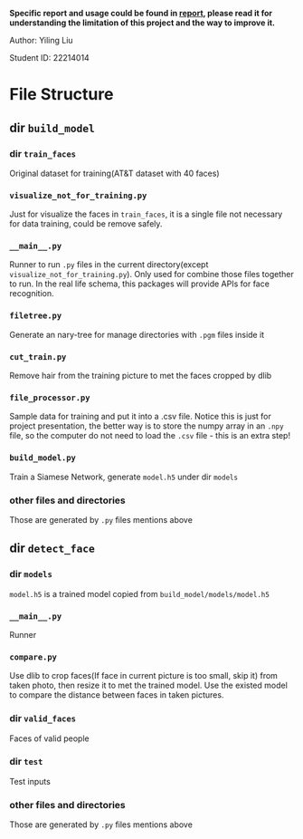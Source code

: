 **Specific report and usage could be found in [report](report/report.md), please read it for understanding the limitation of this project and the way to improve it.**

Author: Yiling Liu

Student ID: 22214014

# File Structure

## dir `build_model`

### dir `train_faces`

Original dataset for training(AT&T dataset with 40 faces)

### `visualize_not_for_training.py`
Just for visualize the faces in `train_faces`, it is a single file not necessary for data training, could be remove safely.

### `__main__.py`
Runner to run `.py` files in the current directory(except `visualize_not_for_training.py`). Only used for combine those files together to run. In the real life schema, this packages will provide APIs for face recognition.

### `filetree.py`
Generate an nary-tree for manage directories with `.pgm` files inside it

### `cut_train.py`
Remove hair from the training picture to met the faces cropped by dlib

### `file_processor.py`
Sample data for training and put it into a .csv file. Notice this is just for project presentation, the better way is to store the numpy array in an `.npy` file, so the computer do not need to load the `.csv` file - this is an extra step!

### `build_model.py`
Train a Siamese Network, generate `model.h5` under dir `models`

### other files and directories
Those are generated by `.py` files mentions above

## dir `detect_face`

### dir `models`
`model.h5` is a trained model copied from `build_model/models/model.h5`

### `__main__.py`
Runner

### `compare.py`
Use dlib to crop faces(If face in current picture is too small, skip it) from taken photo, then resize it to met the trained model. Use the existed model to compare the distance between faces in taken pictures.

### dir `valid_faces`
Faces of valid people

### dir `test`
Test inputs

### other files and directories
Those are generated by `.py` files mentions above